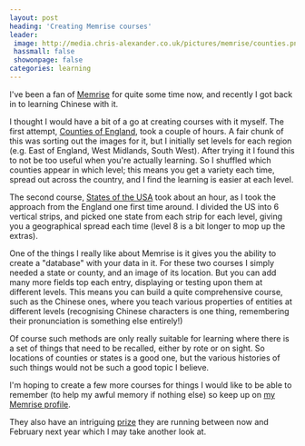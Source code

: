 ```yaml
---
layout: post
heading: 'Creating Memrise courses'
leader:
 image: http://media.chris-alexander.co.uk/pictures/memrise/counties.png
 hassmall: false
 showonpage: false
categories: learning
---
```


I've been a fan of [Memrise](http://www.memrise.com) for quite some time now, and recently I got back in to learning Chinese with it.

I thought I would have a bit of a go at creating courses with it myself. The first attempt, [Counties of England](http://www.memrise.com/course/436440/counties-of-england-location/), took a couple of hours. A fair chunk of this was sorting out the images for it, but I initially set levels for each region (e.g. East of England, West Midlands, South West). After trying it I found this to not be too useful when you're actually learning. So I shuffled which counties appear in which level; this means you get a variety each time, spread out across the country, and I find the learning is easier at each level.

The second course, [States of the USA](http://www.memrise.com/course/436534/states-of-the-usa-location-2/) took about an hour, as I took the approach from the England one first time around. I divided the US into 6 vertical strips, and picked one state from each strip for each level, giving you a geographical spread each time (level 8 is a bit longer to mop up the extras).

One of the things I really like about Memrise is it gives you the ability to create a "database" with your data in it. For these two courses I simply needed a state or county, and an image of its location. But you can add many more fields top each entry, displaying or testing upon them at different levels. This means you can build a quite comprehensive course, such as the Chinese ones, where you teach various properties of entities at different levels (recognising Chinese characters is one thing, remembering their pronunciation is something else entirely!)

Of course such methods are only really suitable for learning where there is a set of things that need to be recalled, either by rote or on sight. So locations of counties or states is a good one, but the various histories of such things would not be such a good topic I believe.

I'm hoping to create a few more courses for things I would like to be able to remember (to help my awful memory if nothing else) so keep up on [my Memrise profile](http://www.memrise.com/user/cja/).

They also have an intriguing [prize](http://www.memrise.com/prize/) they are running between now and February next year which I may take another look at.
